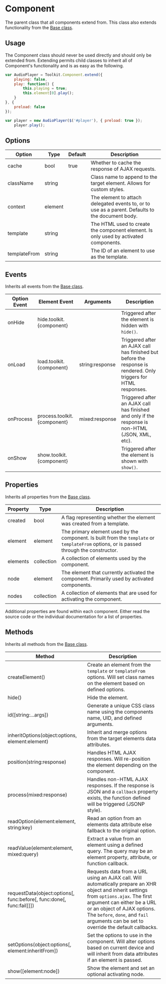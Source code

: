 # Component #

The parent class that all components extend from.
This class also extends functionality from the [Base class](../development/js/base-class.md).

## Usage ##

The Component class should never be used directly and should only be extended from.
Extending permits child classes to inherit all of Component's functionality and is as easy as the following.

```javascript
var AudioPlayer = Toolkit.Component.extend({
    playing: false,
    play: function() {
        this.playing = true;
        this.element[0].play();
    }
}, {
    preload: false
});

var player = new AudioPlayer($('#player'), { preload: true });
    player.play();
```

## Options ##

<table class="table is-striped data-table">
    <thead>
        <tr>
            <th>Option</th>
            <th>Type</th>
            <th>Default</th>
            <th>Description</th>
        </tr>
    </thead>
    <tbody>
        <tr>
            <td>cache</td>
            <td>bool</td>
            <td>true</td>
            <td>Whether to cache the response of AJAX requests.</td>
        </tr>
        <tr>
            <td>className</td>
            <td>string</td>
            <td></td>
            <td>Class name to append to the target element. Allows for custom styles.</td>
        </tr>
        <tr>
            <td>context</td>
            <td>element</td>
            <td></td>
            <td>The element to attach delegated events to, or to use as a parent. Defaults to the document body.</td>
        </tr>
        <tr>
            <td>template</td>
            <td>string</td>
            <td></td>
            <td>The HTML used to create the component element. Is only used by activated components.</td>
        </tr>
        <tr>
            <td>templateFrom</td>
            <td>string</td>
            <td></td>
            <td>The ID of an element to use as the template.</td>
        </tr>
    </tbody>
</table>

## Events ##

Inherits all events from the [Base class](../development/js/base-class.md#events).

<table class="table is-striped data-table">
    <thead>
        <tr>
            <th>Option Event</th>
            <th>Element Event</td>
            <th>Arguments</th>
            <th>Description</th>
        </tr>
    </thead>
    <tbody>
        <tr>
            <td>onHide</td>
            <td>hide.toolkit.{component}</td>
            <td></td>
            <td>Triggered after the element is hidden with <code>hide()</code>.</td>
        </tr>
        <tr>
            <td>onLoad</td>
            <td>load.toolkit.{component}</td>
            <td>string:response</td>
            <td>
                Triggered after an AJAX call has finished but before the response is rendered.
                Only triggers for HTML responses.
            </td>
        </tr>
        <tr>
            <td>onProcess</td>
            <td>process.toolkit.{component}</td>
            <td>mixed:response</td>
            <td>Triggered after an AJAX call has finished and only if the response is non-HTML (JSON, XML, etc).</td>
        </tr>
        <tr>
            <td>onShow</td>
            <td>show.toolkit.{component}</td>
            <td></td>
            <td>Triggered after the element is shown with <code>show()</code>.</td>
        </tr>
    </tbody>
</table>

## Properties ##

Inherits all properties from the [Base class](../development/js/base-class.md#properties).

<table class="table is-striped data-table">
    <thead>
        <tr>
            <th>Property</th>
            <th>Type</th>
            <th>Description</th>
        </tr>
    </thead>
    <tbody>
        <tr>
            <td>created</td>
            <td>bool</td>
            <td>A flag representing whether the element was created from a template.</td>
        </tr>
        <tr>
            <td>element</td>
            <td>element</td>
            <td>
                The primary element used by the component.
                Is built from the <code>template</code> or <code>templateFrom</code> options,
                or is passed through the constructor.
            </td>
        </tr>
        <tr>
            <td>elements</td>
            <td>collection</td>
            <td>A collection of elements used by the component.</td>
        </tr>
        <tr>
            <td>node</td>
            <td>element</td>
            <td>
                The element that currently activated the component.
                Primarily used by activated components.
            </td>
        </tr>
        <tr>
            <td>nodes</td>
            <td>collection</td>
            <td>A collection of elements that are used for activating the component.</td>
        </tr>
    </tbody>
</table>

<div class="notice is-info">
    Additional properties are found within each component.
    Either read the source code or the individual documentation for a list of properties.
</div>

## Methods ##

Inherits all methods from the [Base class](../development/js/base-class.md#methods).

<table class="table is-striped data-table">
    <thead>
        <tr>
            <th>Method</th>
            <th>Description</th>
        </tr>
    </thead>
    <tbody>
        <tr>
            <td>createElement()</td>
            <td>
                Create an element from the <code>template</code> or <code>templateFrom</code> options.
                Will set class names on the element based on defined options.
            </td>
        </tr>
        <tr>
            <td>hide()</td>
            <td>Hide the element.</td>
        </tr>
        <tr>
            <td>id([string:...args])</td>
            <td>Generate a unique CSS class name using the components name, UID, and defined arguments.</td>
        </tr>
        <tr>
            <td>inheritOptions(object:options, element:element)</td>
            <td>Inherit and merge options from the target elements data attributes.</td>
        </tr>
        <tr>
            <td>position(string:response)</td>
            <td>Handles HTML AJAX responses. Will re-position the element depending on the component.</td>
        </tr>
        <tr>
            <td>process(mixed:response)</td>
            <td>
                Handles non-HTML AJAX responses.
                If the response is JSON and a <code>callback</code> property exists,
                the function defined will be triggered (JSONP style).
            </td>
        </tr>
        <tr>
            <td>readOption(element:element, string:key)</td>
            <td>Read an option from an elements data attribute else fallback to the original option.</td>
        </tr>
        <tr>
            <td>readValue(element:element, mixed:query)</td>
            <td>
                Extract a value from an element using a defined query.
                The query may be an element property, attribute, or function callback.
            </td>
        </tr>
        <tr>
            <td>requestData(object:options[, func:before[, func:done[, func:fail]]])</td>
            <td>
                Requests data from a URL using an AJAX call.
                Will automatically prepare an XHR object and inherit settings from <code>options.ajax</code>.
                The first argument can either be a URL or an object of AJAX options.
                The <code>before</code>, <code>done</code>, and <code>fail</code> arguments can be set to override the default callbacks.
            </td>
        </tr>
        <tr>
            <td>setOptions(object:options[, element:inheritFrom])</td>
            <td>
                Set the options to use in the component.
                Will alter options based on current device and will inherit from data attributes if an element is passed.
            </td>
        </tr>
        <tr>
            <td>show([element:node])</td>
            <td>Show the element and set an optional activating node.</td>
        </tr>
    </tbody>
</table>